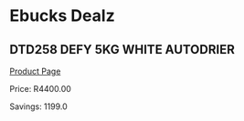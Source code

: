 
# Ebucks Dealz
## DTD258 DEFY 5KG WHITE AUTODRIER
[Product Page](https://www.ebucks.com/web/shop/productSelected.do?prodId=1158482650&catId=704981826)

Price: R4400.00

Savings: 1199.0


	